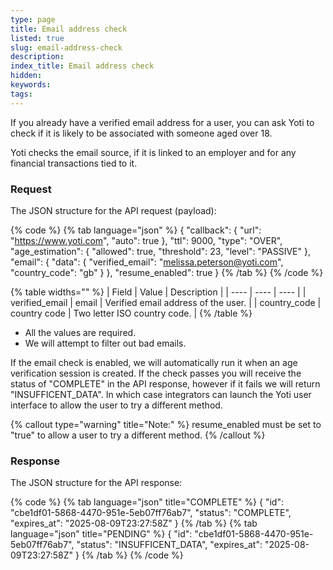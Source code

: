 ```yaml
---
type: page
title: Email address check
listed: true
slug: email-address-check
description: 
index_title: Email address check
hidden: 
keywords: 
tags: 
---
```


If you already have a verified email address for a user, you can ask Yoti to check if it is likely to be associated with someone aged over 18.

Yoti checks the email source, if it is linked to an employer and for any financial transactions tied to it.

### Request

The JSON structure for the API request (payload):

{% code %}
{% tab language="json" %}
{
  "callback": {
    "url": "https://www.yoti.com",
    "auto": true
  },
  "ttl": 9000, 
  "type": "OVER",
  "age_estimation": { 
    "allowed": true,
    "threshold": 23,
    "level": "PASSIVE"
  },
  "email": {
    "data": {
        "verified_email": "melissa.peterson@yoti.com",
        "country_code": "gb"
    }
  },
  "resume_enabled": true
}
{% /tab %}
{% /code %}

{% table widths="" %}
| Field | Value | Description | 
| ---- | ---- | ---- | 
| verified_email | email | Verified email address of the user. | 
| country_code | country code | Two letter ISO country code. | 
{% /table %}

- All the values are required.
- We will attempt to filter out bad emails.

If the email check is enabled, we will automatically run it when an age verification session is created. If the check passes you will receive the status of "COMPLETE" in the API response, however if it fails we will return "INSUFFICENT_DATA". In which case integrators can launch the Yoti user interface to allow the user to try a different method.

{% callout type="warning" title="Note:" %}
resume_enabled must be set to "true" to allow a user to try a different method.
{% /callout %}

### Response

The JSON structure for the API response:

{% code %}
{% tab language="json" title="COMPLETE" %}
{
    "id": "cbe1df01-5868-4470-951e-5eb07ff76ab7",
    "status": "COMPLETE",
    "expires_at": "2025-08-09T23:27:58Z"
}
{% /tab %}
{% tab language="json" title="PENDING" %}
{
    "id": "cbe1df01-5868-4470-951e-5eb07ff76ab7",
    "status": "INSUFFICENT_DATA",
    "expires_at": "2025-08-09T23:27:58Z"
}
{% /tab %}
{% /code %}